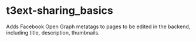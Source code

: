 t3ext-sharing_basics
====================

Adds Facebook Open Graph metatags to pages to be edited in the backend, including title, description, thumbnails.